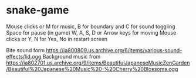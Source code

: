 # snake-game

Mouse clicks or M for music, B for boundary and C for sound toggling
Space for pause (in game)
W, A, S, D or Arrow keys for moving
Mouse clicks or Y, N for Yes, No in restart screen

Bite sound form https://ia800809.us.archive.org/6/items/various-sound-effects/lid.ogg
Background music from https://ia802701.us.archive.org/9/items/BeautifulJapaneseMusicZenGarden/Beautiful%20Japanese%20Music%20-%20Cherry%20Blossoms.ogg
